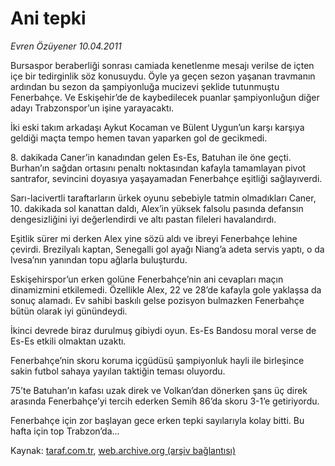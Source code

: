 # Ani tepki

*Evren Özüyener 10.04.2011*

<div class="yazi"><p>Bursaspor beraberliği sonrası camiada kenetlenme mesajı verilse de içten içe bir tedirginlik söz konusuydu. Öyle ya geçen sezon yaşanan travmanın ardından bu sezon da şampiyonluğa mucizevi şeklide tutunmuştu Fenerbahçe. Ve Eskişehir’de de kaybedilecek puanlar şampiyonluğun diğer adayı Trabzonspor’un işine yarayacaktı.</p>
<p>İki eski takım arkadaşı Aykut Kocaman ve Bülent Uygun’un karşı karşıya geldiği maçta tempo hemen tavan yaparken gol de gecikmedi.</p>
<p>8. dakikada Caner’in kanadından gelen Es-Es, Batuhan ile öne geçti. Burhan’ın sağdan ortasını penaltı noktasından kafayla tamamlayan pivot santrafor, sevincini doyasıya yaşayamadan Fenerbahçe eşitliği sağlayıverdi.</p>
<p>Sarı-lacivertli taraftarların ürkek oyunu sebebiyle tatmin olmadıkları Caner, 10. dakikada sol kanattan daldı, Alex’in yüksek falsolu pasında defansın dengesizliğini iyi değerlendirdi ve altı pastan fileleri havalandırdı.</p>
<p>Eşitlik sürer mi derken Alex yine sözü aldı ve ibreyi Fenerbahçe lehine çevirdi. Brezilyalı kaptan, Senegalli gol ayağı Niang’a adeta servis yaptı, o da Ivesa’nın yanından topu ağlarla buluşturdu.</p>
<p>Eskişehirspor’un erken golüne Fenerbahçe’nin ani cevapları maçın dinamizmini etkilemedi. Özellikle Alex, 22 ve 28’de kafayla gole yaklaşsa da sonuç alamadı. Ev sahibi baskılı gelse pozisyon bulmazken Fenerbahçe bütün olarak iyi günündeydi.</p>
<p>İkinci devrede biraz durulmuş gibiydi oyun. Es-Es Bandosu moral verse de Es-Es etkili olmaktan uzaktı.</p>
<p>Fenerbahçe’nin skoru koruma içgüdüsü şampiyonluk hayli ile birleşince sakin futbol sahaya yayılan taktiğin teması oluyordu.</p>
<p>75’te Batuhan’ın kafası uzak direk ve Volkan’dan dönerken şans üç direk arasında Fenerbahçe’yi tercih ederken Semih 86’da skoru 3-1’e getiriyordu.</p>
<p>Fenerbahçe için zor başlayan gece erken tepki sayılarıyla kolay bitti. Bu hafta için top Trabzon’da...</p>
</div>

Kaynak: [taraf.com.tr](http://www.taraf.com.tr/evren-ozuyener/makale-ani-tepki.htm), [web.archive.org (arşiv bağlantısı)](http://web.archive.org/web/20131107091151/http://www.taraf.com.tr/evren-ozuyener/makale-ani-tepki.htm)
